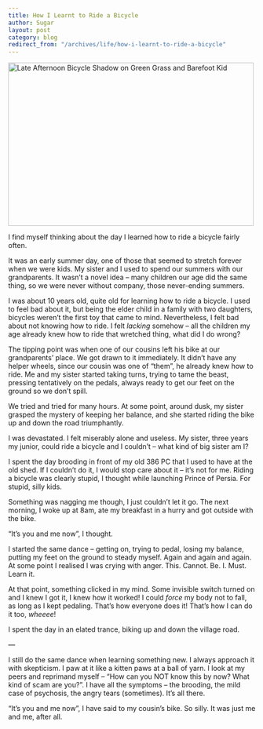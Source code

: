 ```yaml
---
title: How I Learnt to Ride a Bicycle
author: Sugar
layout: post
category: blog
redirect_from: "/archives/life/how-i-learnt-to-ride-a-bicycle"
---
```

[<img src="http://farm4.staticflickr.com/3541/3840888997_9c2aca434d.jpg" width="500" height="333" alt="Late Afternoon Bicycle Shadow on Green Grass and Barefoot Kid" />][1]

I find myself thinking about the day I learned how to ride a bicycle fairly often.

It was an early summer day, one of those that seemed to stretch forever when we were kids. My sister and I used to spend our summers with our grandparents. It wasn&#8217;t a novel idea &#8211; many children our age did the same thing, so we were never without company, those never-ending summers.

I was about 10 years old, quite old for learning how to ride a bicycle. I used to feel bad about it, but being the elder child in a family with two daughters, bicycles weren&#8217;t the first toy that came to mind. Nevertheless, I felt bad about not knowing how to ride. I felt *lacking* somehow &#8211; all the children my age already knew how to ride that wretched thing, what did I do wrong?

The tipping point was when one of our cousins left his bike at our grandparents&#8217; place. We got drawn to it immediately. It didn&#8217;t have any helper wheels, since our cousin was one of &#8220;them&#8221;, he already knew how to ride. Me and my sister started taking turns, trying to tame the beast, pressing tentatively on the pedals, always ready to get our feet on the ground so we don&#8217;t spill.

We tried and tried for many hours. At some point, around dusk, my sister grasped the mystery of keeping her balance, and she started riding the bike up and down the road triumphantly.

I was devastated. I felt miserably alone and useless. My sister, three years my junior, could ride a bicycle and I couldn&#8217;t &#8211; what kind of big sister am I?

I spent the day brooding in front of my old 386 PC that I used to have at the old shed. If I couldn&#8217;t do it, I would stop care about it &#8211; it&#8217;s not for me. Riding a bicycle was clearly stupid, I thought while launching Prince of Persia. For stupid, silly kids.

Something was nagging me though, I just couldn&#8217;t let it go. The next morning, I woke up at 8am, ate my breakfast in a hurry and got outside with the bike.

&#8220;It&#8217;s you and me now&#8221;, I thought.

I started the same dance &#8211; getting on, trying to pedal, losing my balance, putting my feet on the ground to steady myself. Again and again and again. At some point I realised I was crying with anger. This. Cannot. Be. I. Must. Learn it.

At that point, something clicked in my mind. Some invisible switch turned on and I knew I got it, I knew how it worked! I could *force* my body not to fall, as long as I kept pedaling. That&#8217;s how everyone does it! That&#8217;s how I can do it too, *wheeee*!

I spent the day in an elated trance, biking up and down the village road.

&#8212;

I still do the same dance when learning something new. I always approach it with skepticism. I paw at it like a kitten paws at a ball of yarn. I look at my peers and reprimand myself &#8211; &#8220;How can you NOT know this by now? What kind of scam are you?&#8221;. I have all the symptoms &#8211; the brooding, the mild case of psychosis, the angry tears (sometimes). It&#8217;s all there.

&#8220;It&#8217;s you and me now&#8221;, I have said to my cousin&#8217;s bike. So silly. It was just me and me, after all.

 [1]: http://www.flickr.com/photos/pinksherbet/3840888997/ "Late Afternoon Bicycle Shadow on Green Grass and Barefoot Kid by Pink Sherbet Photography, on Flickr"
